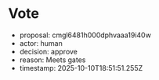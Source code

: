 # Vote
- proposal: cmgl6481h000dphvaaa19i40w
- actor: human
- decision: approve
- reason: Meets gates
- timestamp: 2025-10-10T18:51:51.255Z
